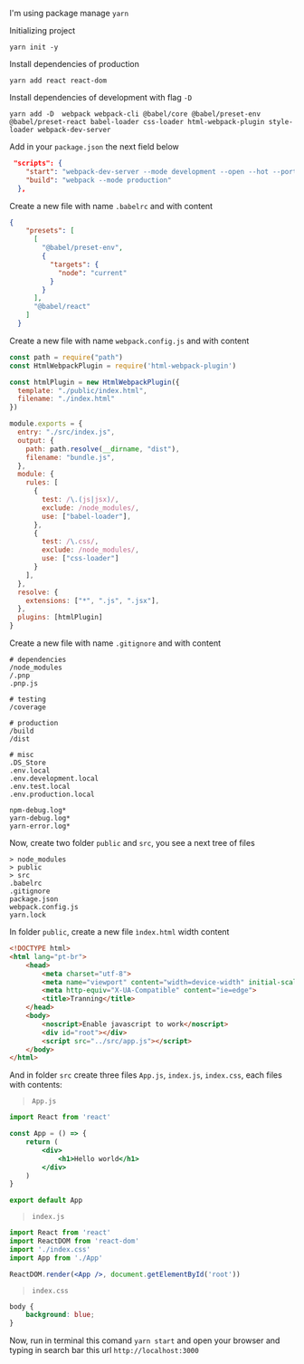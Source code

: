 I'm using package manage `yarn`

Initializing project

`yarn init -y`

Install dependencies of production

`yarn add react react-dom`

Install dependencies of development with flag `-D`

`yarn add -D  webpack webpack-cli @babel/core @babel/preset-env @babel/preset-react babel-loader css-loader html-webpack-plugin style-loader webpack-dev-server`

Add in your `package.json` the next field below

```json
 "scripts": {
    "start": "webpack-dev-server --mode development --open --hot --port 3000",
    "build": "webpack --mode production"
  },
```

Create a new file with name `.babelrc` and with content

```json
{
    "presets": [
      [
        "@babel/preset-env",
        {
          "targets": {
            "node": "current"
          }
        }
      ],
      "@babel/react"
    ]
  }
```

Create a new file with name `webpack.config.js` and with content

```javascript
const path = require("path")
const HtmlWebpackPlugin = require('html-webpack-plugin')

const htmlPlugin = new HtmlWebpackPlugin({
  template: "./public/index.html",
  filename: "./index.html"
})

module.exports = {
  entry: "./src/index.js",
  output: {
    path: path.resolve(__dirname, "dist"),
    filename: "bundle.js",
  },
  module: {
    rules: [
      {
        test: /\.(js|jsx)/,
        exclude: /node_modules/,
        use: ["babel-loader"],
      },
      {
        test: /\.css/,
        exclude: /node_modules/,
        use: ["css-loader"]
      }
    ],
  },
  resolve: {
    extensions: ["*", ".js", ".jsx"],
  },
  plugins: [htmlPlugin]
}
```

Create a new file with name `.gitignore` and with content

```
# dependencies
/node_modules
/.pnp
.pnp.js

# testing
/coverage

# production
/build
/dist

# misc
.DS_Store
.env.local
.env.development.local
.env.test.local
.env.production.local

npm-debug.log*
yarn-debug.log*
yarn-error.log*
```

Now, create two folder `public` and `src`, you see a next tree of files

```
> node_modules
> public
> src
.babelrc
.gitignore
package.json
webpack.config.js
yarn.lock
```


In folder `public`, create a new file `ìndex.html` width content

```html
<!DOCTYPE html>
<html lang="pt-br">
    <head>
        <meta charset="utf-8">
        <meta name="viewport" content="width=device-width" initial-scale="1.0">
        <meta http-equiv="X-UA-Compatible" content="ie=edge">
        <title>Tranning</title>
    </head>
    <body>
        <noscript>Enable javascript to work</noscript>
        <div id="root"></div>
        <script src="../src/app.js"></script>
    </body>
</html>
```

And in folder `src` create three files `App.js`, `index.js`, `index.css`, each files with contents:

> `App.js`
```jsx
import React from 'react'

const App = () => {
    return (
        <div>
            <h1>Hello world</h1>
        </div>
    )
}

export default App
```

>`index.js`
```jsx
import React from 'react'
import ReactDOM from 'react-dom'
import './index.css'
import App from './App'

ReactDOM.render(<App />, document.getElementById('root'))
```

>`index.css`
```css
body {
    background: blue;
}
```

Now, run in terminal this comand `yarn start` and open your browser and typing in search bar this url `http://localhost:3000`